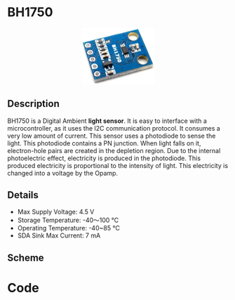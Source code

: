 # BH1750

<p align="center">
  <img width="33%" height="33%" src="img/bh1750_module.jpg">
</p>


## Description
BH1750 is a Digital Ambient **light sensor**. It is easy to interface with a microcontroller, as it uses the I2C communication protocol. It consumes a very low amount of current. This sensor uses a photodiode to sense the light. This photodiode contains a PN junction. When light falls on it, electron-hole pairs are created in the depletion region. Due to the internal photoelectric effect, electricity is produced in the photodiode. This produced electricity is proportional to the intensity of light. This electricity is changed into a voltage by the Opamp.


## Details
* Max Supply Voltage: 4.5 V
* Storage Temperature: -40～100 ℃
* Operating Temperature: -40~85 ℃
* SDA Sink Max Current: 7 mA


## Scheme


# Code
